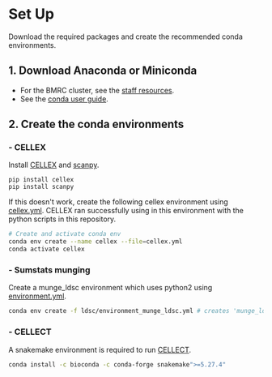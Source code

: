 # Set Up
Download the required packages and create the recommended conda environments.

## 1. Download Anaconda or Miniconda
- For the BMRC cluster, see the [staff resources](https://www.medsci.ox.ac.uk/for-staff/resources/bmrc/python-on-the-bmrc-cluster).
- See the [conda user guide](https://conda.io/projects/conda/en/latest/user-guide/install/index.html).

## 2. Create the conda environments
### - CELLEX

Install [CELLEX](https://github.com/perslab/CELLEX) and [scanpy](https://scanpy.readthedocs.io/en/stable/installation.html).
```
pip install cellex
pip install scanpy
```
If this doesn't work, create the following cellex environment using [cellex.yml](https://github.com/melparker101/p50/blob/main/conda_envs/cellex.yml).
CELLEX ran successfully using in this environment with the python scripts in this repository.
``` bash
# Create and activate conda env
conda env create --name cellex --file=cellex.yml
conda activate cellex
```

### - Sumstats munging
Create a munge_ldsc environment which uses python2 using [environment.yml](https://github.com/pascaltimshel/ldsc/blob/d869cfd1e9fe1abc03b65c00b8a672bd530d0617/environment.yml).
``` bash
conda env create -f ldsc/environment_munge_ldsc.yml # creates 'munge_ldsc' environment 
```

### - CELLECT
A snakemake environment is required to run [CELLECT](https://github.com/perslab/CELLECT).
``` bash
conda install -c bioconda -c conda-forge snakemake">=5.27.4"
```
